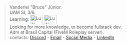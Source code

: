 > Vanderlei "Bruce" Júnior. <br>
> UAM SI, 3/6. <br>
> Learning: <img align="center" alt="Lua-Imagem" height="30" width="40" src ="https://cdn.jsdelivr.net/gh/devicons/devicon/icons/lua/lua-plain-wordmark.svg"  /> <img align="center" alt="Lua-Imagem" height="30" width="40" src ="https://cdn.jsdelivr.net/gh/devicons/devicon/icons/javascript/javascript-original.svg" /> <br>
> Looking for more knowledge, to become fullstack dev.   <br>
> Adm at Brasil Capital (FiveM Roleplay server).<br>
> contacts: [Discord](https://discord.gg/brasilcapital) - [Email](vanderlei.atjr@gmail.com) - [Social Media]()  - [LinkedIn]()<br>
